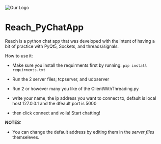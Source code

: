 ![Our Logo](https://github.com/KayvT/Reach_PyChatApp/blob/master/LOGO/LogoMakr_92Mx4V.png)
# Reach_PyChatApp

Reach is a python chat app that was developed with the intent of having a bit of practice with PyQt5, Sockets, and threads/signals. 


How to use it:
 * Make sure you install the requirments first by running:
   `pip install requirments.txt`
   
 * Run the 2 server files; tcpserver, and udpserver
 * Run 2 or however many you like of the ClientWithThreading.py
 * write your name, the ip address you want to connect to, default is local host 127.0.0.1 and the dfeault port is 5000
 * then click connect and voila! Start chatting!
 
 
 **NOTES:** 
 - You can change the default address by editing them in the _server files_ themseleves. 
